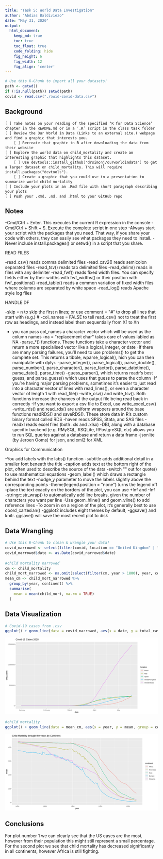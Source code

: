 ```yaml
---
title: "Task 5: World Data Investigation"
author: "Abdias Baldiviezo"
date: "May 31, 2020"
output:
  html_document:  
    keep_md: true
    toc: true
    toc_float: true
    code_folding: hide
    fig_height: 6
    fig_width: 12
    fig_align: 'center'
---
```







```r
# Use this R-Chunk to import all your datasets!
path <- getwd()
if (!is.null(path)) setwd(path)
covid <- read.csv("./owid-covid-data.csv")
```

## Background

    [ ] Take notes on your reading of the specified ‘R for Data Science’ chapter in the README.md or in a ‘.R’ script in the class task folder
    [ ] Review the Our World in Data (Links to an external site.) webpage and find a graphic that interests you.
        [ ] Recreate that graphic in R after downloading the data from their website
    [ ] Explore the world data on child_mortality and create an interesting graphic that highlights this dataset.
        [ ] Use devtools::install_github("drsimonj/ourworldindata") to get a larger dataset on child_mortality. This will require install.packages("devtools").
        [ ] Create a graphic that you could use in a presentation to summarize world child mortality
    [ ] Include your plots in an .Rmd file with short paragraph describing your plots
    [ ] Push your .Rmd, .md, and .html to your GitHub repo

## Notes

-Cmd/Ctrl + Enter. This executes the current R expression in the console
-Cmd/Ctrl + Shift + S. Execute the complete script in one step 
-Always start your script with the packages that you need. That way, if you share your code with others, they can easily see what packages they need to install.
-Never include install.packages() or setwd() in a script that you share. 

READ FILES

-read_csv() reads comma delimited files
-read_csv2() reads semicolon separated files
-read_tsv() reads tab delimited files
-read_delim() reads in files with any delimiter
-read_fwf() reads fixed width files. You can specify fields either by their widths with fwf_widths() or their position with fwf_positions()
-read_table() reads a common variation of fixed width files where columns are separated by white space
-read_log() reads Apache style log files

HANDLE DF

-skip = n to skip the first n lines; or use comment = "#" to drop all lines that start with (e.g.) #
-col_names = FALSE to tell read_csv() not to treat the first row as headings, and instead label them sequentially from X1 to Xn
- you can pass col_names a character vector which will be used as the column names
-na = "replacement char" takes care of values labled as NA
-parse_*() functions. These functions take a character vector and return a more specialised vector like a logical, integer, or date
-If there are many parsing failures, you’ll need to use problems() to get the complete set. This returns a tibble, wparse_logical(), hich you can then manipulate with dplyr.
-parse_integer(), parse_logical(), parse_double(), parse_number(), parse_character(), parse_factor(), parse_datetime(), parse_date(), parse_time()
-guess_parser(), which returns readr’s best guess, and parse_guess() which uses that guess to parse the column
-If you’re having major parsing problems, sometimes it’s easier to just read into a character vector of lines with read_lines(), or even a character vector of length 1 with read_file()
-write_csv() and write_tsv(). Both functions increase the chances of the output file being read back in correctly
-If you want to export a csv file to Excel, use write_excel_csv()
-write_rds() and read_rds() are uniform wrappers around the base functions readRDS() and saveRDS(). These store data in R’s custom binary format called RDS
-haven reads SPSS, Stata, and SAS files
-readxl reads excel files (both .xls and .xlsx)
-DBI, along with a database specific backend (e.g. RMySQL, RSQLite, RPostgreSQL etc) allows you to run SQL queries against a database and return a data frame
-jsonlite (by Jeroen Ooms) for json, and xml2 for XML

Graphics for Communication

-You add labels with the labs() function
-subtitle adds additional detail in a smaller font beneath the title
-caption adds text at the bottom right of the plot, often used to describe the source of the data
-switch "" out for quote() to use mathematical equations
-geom_label() which draws a rectangle behind the text
-nudge_y parameter to move the labels slightly above the corresponding points
-theme(legend.position = "none") turns the legend off 
-place the text exactly on the borders of the plot, you can use +Inf and -Inf
-stringr::str_wrap() to automatically add line breaks, given the number of characters you want per line
-Use geom_hline() and geom_vline() to add reference lines
-To zoom in on a region of the plot, it’s generally best to use coord_cartesian()
-ggplot2 includes eight themes by default,
-ggsave() and knitr. ggsave() will save the most recent plot to disk

## Data Wrangling


```r
# Use this R-Chunk to clean & wrangle your data!
covid_narrowed <- select(filter(covid, location == "United Kingdom" | location == "Brazil" | location == "Spain" | location == "United States" | location == "Italy"), location, date, total_cases)
covid_narrowed$date <- as.Date(covid_narrowed$date)

#child mortality narrowed
cm <- child_mortality
child_mort_narrowed <- na.omit(select(filter(cm, year > 1800), year, continent, child_mort))
mean_cm <- child_mort_narrowed %>%
  group_by(year, continent) %>%
  summarise(
    mean = mean(child_mort, na.rm = TRUE)
  )
```

## Data Visualization


```r
# Covid-19 cases from .csv
ggplot() + geom_line(data = covid_narrowed, aes(x = date, y = total_cases, group = location, colour = location)) + scale_x_date( date_labels = "%B") + ggtitle("Covid-19 Cases 2020")
```

![](Task_05_files/figure-html/plot_data-1.png)<!-- -->

```r
#child mortality
ggplot() + geom_line(data = mean_cm, aes(x = year, y = mean, group = continent, colour = continent))  + ggtitle("Child Mortality through the years by Continent")
```

![](Task_05_files/figure-html/plot_data-2.png)<!-- -->


## Conclusions
For plot number 1 we can clearly see that the US cases are the most, however from their population this might still represent a small percentage.
For the second plot we see that child mortality has decreased significantly in all continents, however Africa is still fighting.
